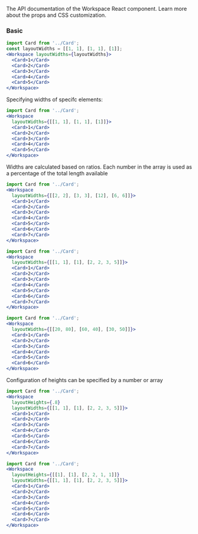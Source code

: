 The API documentation of the Workspace React component. Learn more about the props and CSS customization.

### Basic

```jsx
import Card from '../Card';
const layoutWidths = [[1, 1], [1, 1], [1]];
<Workspace layoutWidths={layoutWidths}>
  <Card>1</Card>
  <Card>2</Card>
  <Card>3</Card>
  <Card>4</Card>
  <Card>5</Card>
</Workspace>
```

Specifying widths of specifc elements:

```jsx
import Card from '../Card';
<Workspace
  layoutWidths={[[1, 1], [1, 1], [1]]}>
  <Card>1</Card>
  <Card>2</Card>
  <Card>3</Card>
  <Card>4</Card>
  <Card>5</Card>
</Workspace>
```

Widths are calculated based on ratios. Each number in the array
is used as a percentage of the total length available

```jsx
import Card from '../Card';
<Workspace
  layoutWidths={[[2, 2], [3, 3], [12], [6, 6]]}>
  <Card>1</Card>
  <Card>2</Card>
  <Card>3</Card>
  <Card>4</Card>
  <Card>5</Card>
  <Card>6</Card>
  <Card>7</Card>
</Workspace>
```

```jsx
import Card from '../Card';
<Workspace
  layoutWidths={[[1, 1], [1], [2, 2, 3, 5]]}>
  <Card>1</Card>
  <Card>2</Card>
  <Card>3</Card>
  <Card>4</Card>
  <Card>5</Card>
  <Card>6</Card>
  <Card>7</Card>
</Workspace>
```

```jsx
import Card from '../Card';
<Workspace
  layoutWidths={[[20, 80], [60, 40], [30, 50]]}>
  <Card>1</Card>
  <Card>2</Card>
  <Card>3</Card>
  <Card>4</Card>
  <Card>5</Card>
  <Card>6</Card>
</Workspace>
```


Configuration of heights can be specified by a number or array

```jsx
import Card from '../Card';
<Workspace
  layoutHeights={.8}
  layoutWidths={[[1, 1], [1], [2, 2, 3, 5]]}>
  <Card>1</Card>
  <Card>2</Card>
  <Card>3</Card>
  <Card>4</Card>
  <Card>5</Card>
  <Card>6</Card>
  <Card>7</Card>
</Workspace>
```

```jsx
import Card from '../Card';
<Workspace
  layoutHeights={[[1], [1], [2, 2, 1, 1]]}
  layoutWidths={[[1, 1], [1], [2, 2, 3, 5]]}>
  <Card>1</Card>
  <Card>2</Card>
  <Card>3</Card>
  <Card>4</Card>
  <Card>5</Card>
  <Card>6</Card>
  <Card>7</Card>
</Workspace>
```